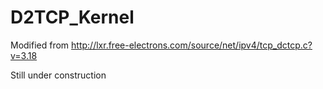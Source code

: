 # D2TCP_Kernel

Modified from http://lxr.free-electrons.com/source/net/ipv4/tcp_dctcp.c?v=3.18

Still under construction
